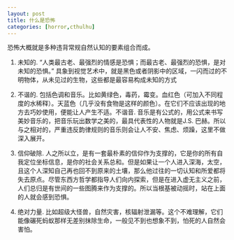 ```yaml
---
layout: post
title: 什么是恐怖
categories: [horror,cthulhu]
---
```


恐怖大概就是多种违背常规自然认知的要素组合而成。

1. 未知的. “人类最古老、最强烈的情感是恐惧；而最古老、最强烈的恐惧，是对未知的恐惧。” 具象到视觉艺术中，就是黑色或者阴影中的区域，一闪而过的不明物体，从未见过的生物，这些都是最容易构成未知的方式

2. 不谐的. 包括色调和音乐。比如黄绿色，毒药，霉变。血红色（可加入不同程度的水稀释）。天蓝色（几乎没有食物是这样的颜色）。在它们不应该出现的地方去巧妙使用，便能让人产生不适。不谐音. 音乐是有公式的，用公式来书写美妙音乐的，把音乐玩出数学之美的，最具代表性的人物就是J.S. 巴赫。所以与之相对的，严重违反韵律规则的音乐则会让人不安、焦虑、烦躁，这里不做深入展开。

3. 信仰破除. 人之所以立，是有一套最朴素的信仰作为支撑的，它是你的所有自我定位坐标信息，是你的社会关系总和。但是如果让一个人进入深海，太空，且这个人深知自己再也回不到原来的土壤，那么他过往的一切认知和所爱都将失去原点。尽管东西方哲学都指导人们向内探索，但是在进入虚无主义之前，人们总归是有世间的一些图腾来作为支撑的。所以当根基被动摇时，站在上面的人就会感到恐惧。

4. 绝对力量. 比如超级大怪兽，自然灾害，核辐射泄漏等。这个不难理解，它们能像碾死蚂蚁那样无差别抹除生命，一般见不到也想象不到，怕死的人自然会害怕。
